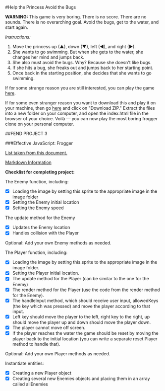 #Help the Princess Avoid the Bugs

**WARNING:** This game is very boring. There is no score. There are no sounds. There is no overarching goal. Avoid the bugs, get to the water, and start again.

_Instructions:_

1. Move the princess up (▲), down (▼), left (◄), and right (►).
2. She wants to go swimming. But when she gets to the water, she changes her mind and jumps back.
3. She also must avoid the bugs. Why? Because she doesn't like bugs.
4. If she hits a bug, she freaks out and jumps back to her starting point.
5. Once back in the starting position, she decides that she wants to go swimming.

If for some strange reason you are still interested, you can play the game [here](http://chavahj.github.io/nanodegree-arcade-game/).

If for some even stranger reason you want to download this and play it on your machine, then go [here](https://github.com/ChavahJ/nanodegree-arcade-game) and click on "Download ZIP." Extract the files into a new folder on your computer, and open the index.html file in the browser of your choice. Voilà — you can now play the most boring frogger clone on your personal computer.

##FEND PROJECT 3

###Effective JavaScript: Frogger

[List taken from this document.](https://docs.google.com/document/d/1v01aScPjSWCCWQLIpFqvg3-vXLH2e8_SZQKC8jNO0Dc/pub)

[Markdown Information](https://guides.github.com/features/mastering-markdown/)

**Checklist for completing project:**

The Enemy function, including:
- [x] Loading the image by setting this.sprite to the appropriate image in the image folder
- [x] Setting the Enemy initial location
- [x] Setting the Enemy speed

The update method for the Enemy
- [x] Updates the Enemy location
- [x] Handles collision with the Player

Optional: Add your own Enemy methods as needed.

The Player function, including:
- [x] Loading the image by setting this.sprite to the appropriate image in the image folder.
- [x] Setting the Player initial location.
- [x] The update method for the Player (can be similar to the one for the Enemy)
- [x] The render method for the Player (use the code from the render method for the Enemy).
- [x] The handleInput method, which should receive user input, allowedKeys (the key which was pressed) and move the player according to that input.
- [x] Left key should move the player to the left, right key to the right, up should move the player up and down should move the player down.
- [x] The player cannot move off screen.
- [x] If the player reaches the water the game should be reset by moving the player back to the initial location (you can write a separate reset Player method to handle that).

Optional: Add your own Player methods as needed.

Instantiate entities:
- [x] Creating a new Player object
- [x] Creating several new Enemies objects and placing them in an array called allEnemies
